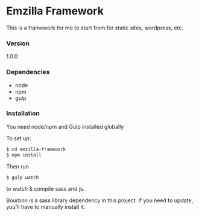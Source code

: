 # Emzilla Framework

This is a framework for me to start from for static sites, wordpress, etc.

### Version
1.0.0

### Dependencies
* node
* npm
* gulp

### Installation

You need node/npm and Gulp installed globally

To set up:
```sh
$ cd emzilla-framework
$ npm install
```
Then run 
```sh
$ gulp watch
```
to watch & compile sass and js.

Bourbon is a sass library dependency in this project. If you need to update, you'll have to manually install it.

